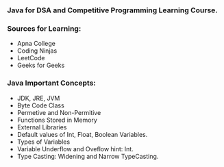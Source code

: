 ### Java for DSA and Competitive Programming Learning Course.

### Sources for Learning:
- Apna College
- Coding Ninjas
- LeetCode
- Geeks for Geeks

### Java Important Concepts:
- JDK, JRE, JVM
- Byte Code Class
- Permetive and Non-Permitive
- Functions Stored in Memory
- External Libraries
- Default values of Int, Float, Boolean Variables.
- Types of Variables
- Variable Underflow and Oveflow hint: Int.
- Type Casting: Widening and Narrow TypeCasting.